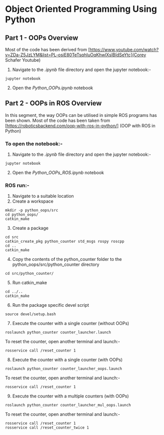 # Object Oriented Programming Using Python


## Part 1 - OOPs Overview
Most of the code has been derived from [https://www.youtube.com/watch?v=ZDa-Z5JzLYM&list=PL-osiE80TeTsqhIuOqKhwlXsIBIdSeYtc](Corey Schafer Youtube)

1. Navigate to the *.ipynb* file directory and open the jupyter notebook:- 
```
jupyter notebook
```
2. Open the *Python_OOPs.ipynb* notebook 


## Part 2 - OOPs in ROS Overview
In this segment, the way OOPs can be utilised in simple ROS programs has been shown. Most of the code has been taken from [https://roboticsbackend.com/oop-with-ros-in-python/] (OOP with ROS in Python)

### To open the notebook:-

1. Navigate to the *.ipynb* file directory and open the jupyter notebook:- 
```
jupyter notebook
```
2. Open the *Python_OOPs_ROS.ipynb* notebook

### ROS run:-

1. Navigate to a suitable location
2. Create a workspace
```
mkdir -p python_oops/src
cd python_oops/
catkin_make
```
3. Create a package
```
cd src
catkin_create_pkg python_counter std_msgs rospy roscpp
cd ..
catkin_make
```
4. Copy the contents of the python_counter folder to the python_oops/src/python_counter directory
```
cd src/python_counter/
```
5. Run catkin_make
```
cd ../..
catkin_make
```
6. Run the package specific devel script
```
source devel/setup.bash
```
7. Execute the counter with a single counter (without OOPs)
```
roslaunch python_counter counter_launcher.launch
```
To reset the counter, open another terminal and launch:-
```
rosservice call /reset_counter 1
```
8. Execute the counter with a single counter (with OOPs)
```
roslaunch python_counter counter_launcher_oops.launch
```
To reset the counter, open another terminal and launch:-
```
rosservice call /reset_counter 1
```
9. Execute the counter with a multiple counters (with OOPs)
```
roslaunch python_counter counter_launcher_mul_oops.launch
```
To reset the counter, open another terminal and launch:-
```
rosservice call /reset_counter 1
rosservice call /reset_counter_twice 1
```